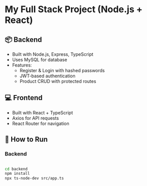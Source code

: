 # My Full Stack Project (Node.js + React)

## 📦 Backend

- Built with Node.js, Express, TypeScript
- Uses MySQL for database
- Features:
  - Register & Login with hashed passwords
  - JWT-based authentication
  - Product CRUD with protected routes

## 💻 Frontend

- Built with React + TypeScript
- Axios for API requests
- React Router for navigation

## 🚀 How to Run
### Backend

```bash

cd backend
npm install
npx ts-node-dev src/app.ts
